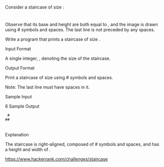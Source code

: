 Consider a staircase of size :

   #
  ##
 ###
####
Observe that its base and height are both equal to , and the image is drawn using # symbols and spaces. The last line is not preceded by any spaces.

Write a program that prints a staircase of size .

Input Format

A single integer, , denoting the size of the staircase.

Output Format

Print a staircase of size  using # symbols and spaces.

Note: The last line must have  spaces in it.

Sample Input

6 
Sample Output

     #
    ##
   ###
  ####
 #####
######
Explanation

The staircase is right-aligned, composed of # symbols and spaces, and has a height and width of .


https://www.hackerrank.com/challenges/staircase
